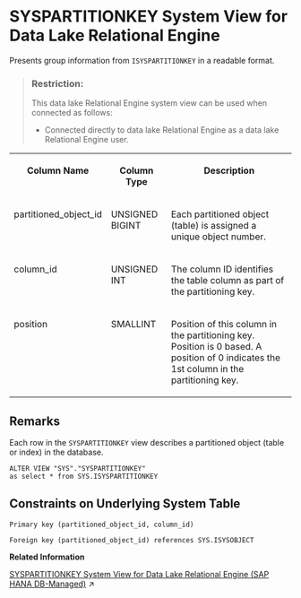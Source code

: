 <!-- loioa5d4d0f884f21015b5589652d668a182 -->

# SYSPARTITIONKEY System View for Data Lake Relational Engine

Presents group information from `ISYSPARTITIONKEY` in a readable format.



> ### Restriction:  
> This data lake Relational Engine system view can be used when connected as follows:
> 
> -   Connected directly to data lake Relational Engine as a data lake Relational Engine user.




<table>
<tr>
<th valign="top">

Column Name



</th>
<th valign="top">

Column Type



</th>
<th valign="top">

Description



</th>
</tr>
<tr>
<td valign="top">

partitioned\_object\_id



</td>
<td valign="top">

UNSIGNED BIGINT



</td>
<td valign="top">

Each partitioned object \(table\) is assigned a unique object number.



</td>
</tr>
<tr>
<td valign="top">

column\_id



</td>
<td valign="top">

UNSIGNED INT



</td>
<td valign="top">

The column ID identifies the table column as part of the partitioning key.



</td>
</tr>
<tr>
<td valign="top">

position



</td>
<td valign="top">

SMALLINT



</td>
<td valign="top">

Position of this column in the partitioning key. Position is 0 based. A position of 0 indicates the 1st column in the partitioning key.



</td>
</tr>
</table>



<a name="loioa5d4d0f884f21015b5589652d668a182__SYSPARTITIONKEY_remarks1"/>

## Remarks

Each row in the `SYSPARTITIONKEY` view describes a partitioned object \(table or index\) in the database.

```
ALTER VIEW "SYS"."SYSPARTITIONKEY"
as select * from SYS.ISYSPARTITIONKEY
```



<a name="loioa5d4d0f884f21015b5589652d668a182__SYSPARTITIONKEY_constraints1"/>

## Constraints on Underlying System Table

```
Primary key (partitioned_object_id, column_id)
```

```
Foreign key (partitioned_object_id) references SYS.ISYSOBJECT
```

**Related Information**  


[SYSPARTITIONKEY System View for Data Lake Relational Engine (SAP HANA DB-Managed)](https://help.sap.com/viewer/a898e08b84f21015969fa437e89860c8/2023_2_QRC/en-US/6cde676a747347609a0c559e3324e62a.html "Presents group information from ISYSPARTITIONKEY in a readable format.") :arrow_upper_right:

